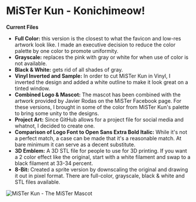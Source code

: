 # MiSTer Kun - Konichimeow!

**Current Files**
- **Full Color:** this version is the closest to what the favicon and low-res artwork look like.  I made an executive decision to reduce the color palette by one color to promote uniformity.
- **Grayscale:** replaces the pink with gray or white for when use of color is not available.
- **Black & White:** gets rid of all shades of gray.  
- **Vinyl Inverted and Sample:** In order to cut MiSTer Kun in Vinyl, I inverted the design and added a white outline to make it look great on a tinted window.
- **Combined Logo & Mascot:** The mascot has been combined with the artwork provided by Javier Rodas on the MiSTer Facebook page.  For these versions, I brought in some of the color from MiSTer Kun's palette to bring some unity to the designs.
- **Project Art:** Since GitHub allows for a project file for social media and whatnot, I decided to create one.
- **Comparison of Logo Font to Open Sans Extra Bold Italic:** While it's not a perfect match, a case can be made that it's a reasonable match. At bare minimum it can serve as a decent substitute.
- **3D Emblem:** A 3D STL file for people to use for 3D printing.  If you want a 2 color effect like the original, start with a white filament and swap to a black filament at 33-34 percent.
- **8-Bit:** Created a sprite version by downscaling the original and drawing it out in pixel format.  There are full-color, grayscale, black & white and STL files available.

![MiSTer Kun - The MiSTer Mascot](https://raw.githubusercontent.com/baxysquare/mister_kun/1b59a559a49ab65617256a01b8359e2c2e48ebc2/mister_kun_project_art.svg)
